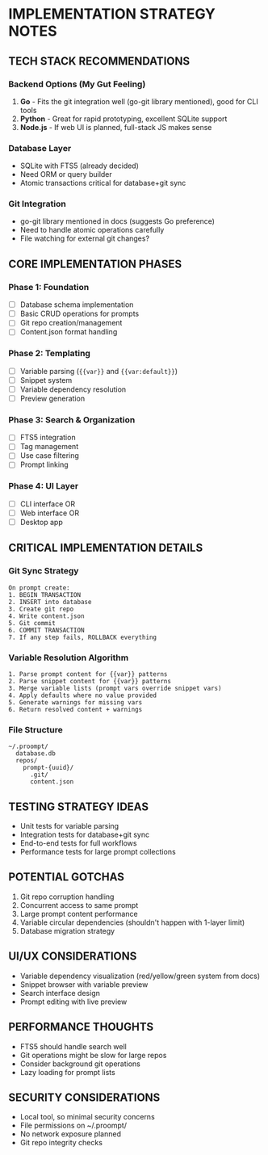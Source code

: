 # IMPLEMENTATION STRATEGY NOTES

## TECH STACK RECOMMENDATIONS

### Backend Options (My Gut Feeling)
1. **Go** - Fits the git integration well (go-git library mentioned), good for CLI tools
2. **Python** - Great for rapid prototyping, excellent SQLite support
3. **Node.js** - If web UI is planned, full-stack JS makes sense

### Database Layer
- SQLite with FTS5 (already decided)
- Need ORM or query builder
- Atomic transactions critical for database+git sync

### Git Integration
- go-git library mentioned in docs (suggests Go preference)
- Need to handle atomic operations carefully
- File watching for external git changes?

## CORE IMPLEMENTATION PHASES

### Phase 1: Foundation
- [ ] Database schema implementation
- [ ] Basic CRUD operations for prompts
- [ ] Git repo creation/management
- [ ] Content.json format handling

### Phase 2: Templating
- [ ] Variable parsing (`{{var}}` and `{{var:default}}`)
- [ ] Snippet system
- [ ] Variable dependency resolution
- [ ] Preview generation

### Phase 3: Search & Organization
- [ ] FTS5 integration
- [ ] Tag management
- [ ] Use case filtering
- [ ] Prompt linking

### Phase 4: UI Layer
- [ ] CLI interface OR
- [ ] Web interface OR  
- [ ] Desktop app

## CRITICAL IMPLEMENTATION DETAILS

### Git Sync Strategy
```
On prompt create:
1. BEGIN TRANSACTION
2. INSERT into database
3. Create git repo
4. Write content.json
5. Git commit
6. COMMIT TRANSACTION
7. If any step fails, ROLLBACK everything
```

### Variable Resolution Algorithm
```
1. Parse prompt content for {{var}} patterns
2. Parse snippet content for {{var}} patterns  
3. Merge variable lists (prompt vars override snippet vars)
4. Apply defaults where no value provided
5. Generate warnings for missing vars
6. Return resolved content + warnings
```

### File Structure
```
~/.proompt/
  database.db
  repos/
    prompt-{uuid}/
      .git/
      content.json
```

## TESTING STRATEGY IDEAS
- Unit tests for variable parsing
- Integration tests for database+git sync
- End-to-end tests for full workflows
- Performance tests for large prompt collections

## POTENTIAL GOTCHAS
1. Git repo corruption handling
2. Concurrent access to same prompt
3. Large prompt content performance
4. Variable circular dependencies (shouldn't happen with 1-layer limit)
5. Database migration strategy

## UI/UX CONSIDERATIONS
- Variable dependency visualization (red/yellow/green system from docs)
- Snippet browser with variable preview
- Search interface design
- Prompt editing with live preview

## PERFORMANCE THOUGHTS
- FTS5 should handle search well
- Git operations might be slow for large repos
- Consider background git operations
- Lazy loading for prompt lists

## SECURITY CONSIDERATIONS
- Local tool, so minimal security concerns
- File permissions on ~/.proompt/
- No network exposure planned
- Git repo integrity checks